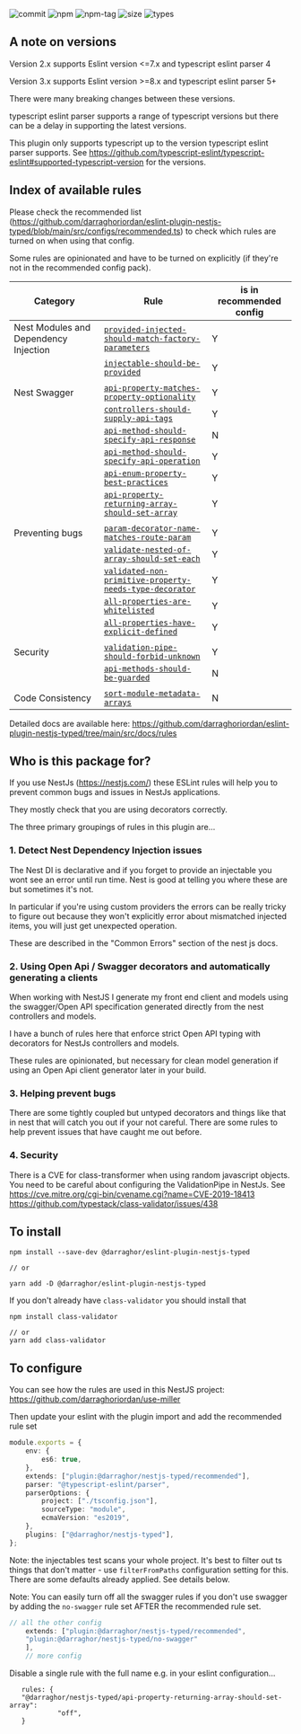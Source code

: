 ![commit](https://badgen.net/github/last-commit/darraghoriordan/eslint-plugin-nestjs-typed/main)
![npm](https://img.shields.io/npm/v/@darraghor/eslint-plugin-nestjs-typed.svg?color=red)
![npm-tag](https://badgen.net/github/tag/darraghoriordan/eslint-plugin-nestjs-typed)
![size](https://badgen.net/bundlephobia/minzip/@darraghor/eslint-plugin-nestjs-typed?color=cyan)
![types](https://badgen.net/npm/types/@darraghor/eslint-plugin-nestjs-typed?color=blue)

## A note on versions

Version 2.x supports Eslint version <=7.x and typescript eslint parser 4

Version 3.x supports Eslint version >=8.x and typescript eslint parser 5+

There were many breaking changes between these versions.

typescript eslint parser supports a range of typescript versions but there can be a delay in supporting the latest versions.

This plugin only supports typescript up to the version typescript eslint parser supports. See https://github.com/typescript-eslint/typescript-eslint#supported-typescript-version for the versions.

## Index of available rules

Please check the recommended list (https://github.com/darraghoriordan/eslint-plugin-nestjs-typed/blob/main/src/configs/recommended.ts) to check which rules are turned on when using that config.

Some rules are opinionated and have to be turned on explicitly (if they're not in the recommended config pack).

| Category                              | Rule                                                                                                                                 | is in recommended config |
| ------------------------------------- | ------------------------------------------------------------------------------------------------------------------------------------ | ------------------------ |
| Nest Modules and Dependency Injection | [`provided-injected-should-match-factory-parameters`](./src/docs/rules/provided-injected-should-match-factory-parameters.md)         | Y                        |
|                                       | [`injectable-should-be-provided`](./src/docs/rules/injectable-should-be-provided.md)                                                 | Y                        |
|                                       |                                                                                                                                      |                          |
| Nest Swagger                          | [`api-property-matches-property-optionality`](./src/docs/rules/api-property-matches-property-optionality.md)                         | Y                        |
|                                       | [`controllers-should-supply-api-tags`](./src/docs/rules/controllers-should-supply-api-tags.md)                                       | Y                        |
|                                       | [`api-method-should-specify-api-response`](./src/docs/rules/api-method-should-specify-api-response.md)                               | N                        |
|                                       | [`api-method-should-specify-api-operation`](./src/docs/rules/api-method-should-specify-api-operation.md)                             | Y                        |
|                                       | [`api-enum-property-best-practices`](./src/docs/rules/api-enum-property-best-practices.md)                                           | Y                        |
|                                       | [`api-property-returning-array-should-set-array`](./src/docs/rules/api-property-returning-array-should-set-array.md)                 | Y                        |
|                                       |                                                                                                                                      |                          |
| Preventing bugs                       | [`param-decorator-name-matches-route-param`](./src/docs/rules/param-decorator-name-matches-route-param.md)                           | Y                        |
|                                       | [`validate-nested-of-array-should-set-each`](./src/docs/rules/validate-nested-of-array-should-set-each.md)                           | Y                        |
|                                       | [`validated-non-primitive-property-needs-type-decorator`](./src/docs/rules/validated-non-primitive-property-needs-type-decorator.md) | Y                        |
|                                       | [`all-properties-are-whitelisted`](./src/docs/rules/all-properties-are-whitelisted.md)                                               | Y                        |
|                                       | [`all-properties-have-explicit-defined`](./src/docs/rules/all-properties-have-explicit-defined.md)                                   | Y                        |
|                                       |                                                                                                                                      |                          |
| Security                              | [`validation-pipe-should-forbid-unknown`](./src/docs/rules/validation-pipe-should-use-forbid-unknown.md)                             | Y                        |
|                                       | [`api-methods-should-be-guarded`](./src/docs/rules/api-methods-should-be-guarded.md)                                                 | N                        |
|                                       |                                                                                                                                      |                          |
| Code Consistency                      | [`sort-module-metadata-arrays`](./src/docs/rules/sort-module-metadata-arrays.md)                                                     | N                        |

Detailed docs are available here: https://github.com/darraghoriordan/eslint-plugin-nestjs-typed/tree/main/src/docs/rules

## Who is this package for?

If you use NestJs (https://nestjs.com/) these ESLint rules will help you to prevent common bugs and issues in NestJs applications.

They mostly check that you are using decorators correctly.

The three primary groupings of rules in this plugin are...

### 1. Detect Nest Dependency Injection issues

The Nest DI is declarative and if you forget to provide an injectable you wont see an error until run time. Nest is good at telling you where these are but sometimes it's not.

In particular if you're using custom providers the errors can be really tricky to figure out because they won't explicitly error about mismatched injected items, you will just get unexpected operation.

These are described in the "Common Errors" section of the nest js docs.

### 2. Using Open Api / Swagger decorators and automatically generating a clients

When working with NestJS I generate my front end client and models using the swagger/Open API specification generated directly from the nest controllers and models.

I have a bunch of rules here that enforce strict Open API typing with decorators for NestJs controllers and models.

These rules are opinionated, but necessary for clean model generation if using an Open Api client generator later in your build.

### 3. Helping prevent bugs

There are some tightly coupled but untyped decorators and things like that in nest that will catch you out if your not careful. There are some rules to help prevent issues that have caught me out before.

### 4. Security

There is a CVE for class-transformer when using random javascript objects. You need to be careful about configuring the ValidationPipe in NestJs. See
https://cve.mitre.org/cgi-bin/cvename.cgi?name=CVE-2019-18413
https://github.com/typestack/class-validator/issues/438

## To install

```
npm install --save-dev @darraghor/eslint-plugin-nestjs-typed

// or

yarn add -D @darraghor/eslint-plugin-nestjs-typed
```

If you don't already have `class-validator` you should install that

```
npm install class-validator

// or
yarn add class-validator
```

## To configure

You can see how the rules are used in this NestJS project: https://github.com/darraghoriordan/use-miller

Then update your eslint with the plugin import and add the recommended rule set

```ts
module.exports = {
    env: {
        es6: true,
    },
    extends: ["plugin:@darraghor/nestjs-typed/recommended"],
    parser: "@typescript-eslint/parser",
    parserOptions: {
        project: ["./tsconfig.json"],
        sourceType: "module",
        ecmaVersion: "es2019",
    },
    plugins: ["@darraghor/nestjs-typed"],
};
```

Note: the injectables test scans your whole project. It's best to filter out ts things that don't matter - use `filterFromPaths` configuration setting for this. There are some defaults already applied. See details below.

Note: You can easily turn off all the swagger rules if you don't use swagger by adding the `no-swagger` rule set AFTER the recommended rule set.

```ts
// all the other config
    extends: ["plugin:@darraghor/nestjs-typed/recommended",
    "plugin:@darraghor/nestjs-typed/no-swagger"
    ],
    // more config
```

Disable a single rule with the full name e.g. in your eslint configuration...

```
   rules: {
   "@darraghor/nestjs-typed/api-property-returning-array-should-set-array":
            "off",
   }
```
